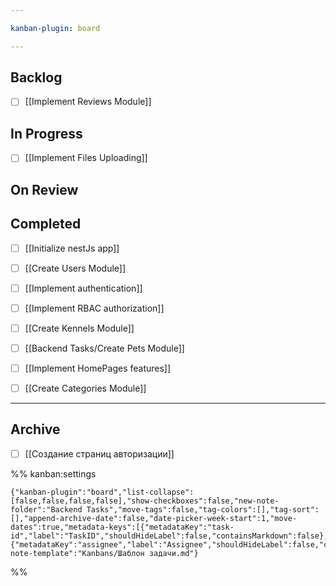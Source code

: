 ```yaml
---

kanban-plugin: board

---
```


## Backlog

- [ ] [[Implement Reviews Module]]


## In Progress

- [ ] [[Implement Files Uploading]]


## On Review



## Completed

- [ ] [[Initialize nestJs app]]
- [ ] [[Create Users Module]]
- [ ] [[Implement authentication]]
- [ ] [[Implement RBAC authorization]]
- [ ] [[Create Kennels Module]]
- [ ] [[Backend Tasks/Create Pets Module]]
- [ ] [[Implement HomePages features]]
- [ ] [[Create Categories Module]]


***

## Archive

- [ ] [[Создание страниц авторизации]]

%% kanban:settings
```
{"kanban-plugin":"board","list-collapse":[false,false,false,false],"show-checkboxes":false,"new-note-folder":"Backend Tasks","move-tags":false,"tag-colors":[],"tag-sort":[],"append-archive-date":false,"date-picker-week-start":1,"move-dates":true,"metadata-keys":[{"metadataKey":"task-id","label":"TaskID","shouldHideLabel":false,"containsMarkdown":false},{"metadataKey":"assignee","label":"Assignee","shouldHideLabel":false,"containsMarkdown":false}],"new-note-template":"Kanbans/Шаблон задачи.md"}
```
%%
